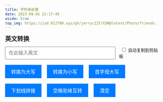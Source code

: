 ```yaml
---
title: 字符串处理
date: 2023-09-01 22:17:49
aside: true
top_img: https://jsd.012700.xyz/gh/jerryc127/CDN@latest/Photo/friends.jpg
---
```


<!DOCTYPE html>
<html lang="en">
  <head>
    <meta charset="UTF-8" />
    <style>
      section {
        position: relative;
      }
      .public_title {
        font-size: 20px;
        font-weight: bold;
        margin-bottom: 12px;
      }
      .input_wrap {
        display: flex;
        justify-content: flex-start;
        align-items: center;
        gap: 12px;
      }
      .button_wrap {
        display: flex;
        justify-content: flex-start;
        flex-wrap: wrap;
        margin-top: 18px;
        gap: 18px;
      }
      .but {
        padding: 10px 20px;
        font-size: 16px;
        background-color: #007bff;
        color: #fff;
        border: none;
        display: flex;
      }
      #textInput {
        width: 400px;
        padding: 10px;
        font-size: 16px;
      }
      #copyCheckbox {
        margin-left: 10px;
      }
      #convertedText {
        font-size: 18px;
        margin-top: 10px;
      }
      #popoverContent {
        position: absolute;
        top: 10px;
        left: 50%;
        background-color: #fff;
        border: 1px solid #ccc;
        padding: 10px;
        box-shadow: 0px 4px 8px rgba(0, 0, 0, 0.3);
      }
      .hidden {
        display: none;
      }
    </style>
  </head>
  <body>
    <section>
      <div class="public_title">英文转换</div>
      <div class="input_wrap">
        <input type="text" id="textInput" placeholder="在此输入英文" />
        <div class="checkbox_wrap">
          <input type="checkbox" id="copyCheckbox" />
          <label for="copyCheckbox">自动复制到剪贴板</label>
        </div>
      </div>
      <div id="popoverContent" class="hidden">This is the Popover content.</div>
      <div class="button_wrap">
        <button class="but upCase">转换为大写</button>
        <button class="but lowerCase">转换为小写</button>
        <button class="but capitalize">首字母大写</button>
        <button class="but underline">下划线拼接</button>
        <button class="but convertHump">空格驼峰互转</button>
        <button class="but empty">清空</button>
      </div>
      <div id="convertedText"></div>
    </section>
    <!-- <script src="/js/public/cache.js" type="module"></script> -->
    <!-- <script src="/js/view/toolbox/string/index.js" type="module"></script> -->
    <script type="module">
      const STORAGE_TYPE = {
        LOCAL_STORAGE: "localStorage",
        SESSION_STORAGE: "sessionStorage",
        COOKIES: "cookies",
      };
      class Cache {
        constructor(type) {
          this.type = type;
        }
        setItem(keyName, value, type) {
          switch (this.setType(type)) {
            case STORAGE_TYPE.LOCAL_STORAGE:
              localStorage.setItem(keyName, value);
              break;
            case STORAGE_TYPE.SESSION_STORAGE:
              sessionStorage.setItem(keyName, value);
              break;
            case STORAGE_TYPE.COOKIES:
              // Implement cookie storage here
              break;
            default:
              sessionStorage.setItem(keyName, value);
              break;
          }
        }
        getItem(keyName, type) {
          switch (this.setType(type)) {
            case STORAGE_TYPE.LOCAL_STORAGE:
              return localStorage.getItem(keyName);
            case STORAGE_TYPE.SESSION_STORAGE:
              return sessionStorage.getItem(keyName);
            case STORAGE_TYPE.COOKIES:
            default:
              return sessionStorage.getItem(keyName);
          }
        }
        removeItem(keyName, type) {
          switch (this.setType(type)) {
            case STORAGE_TYPE.LOCAL_STORAGE:
              localStorage.removeItem(keyName);
              break;
            case STORAGE_TYPE.SESSION_STORAGE:
              sessionStorage.removeItem(keyName);
              break;
            case STORAGE_TYPE.COOKIES:
              // Implement removal of cookie here
              break;
            default:
              sessionStorage.removeItem(keyName);
              break;
          }
        }
        clear(type) {
          switch (this.setType(type)) {
            case STORAGE_TYPE.LOCAL_STORAGE:
              localStorage.clear();
              break;
            case STORAGE_TYPE.SESSION_STORAGE:
              sessionStorage.clear();
              break;
            case STORAGE_TYPE.COOKIES:
              // Implement clearing cookies here
              break;
            default:
              sessionStorage.clear();
              break;
          }
        }
        setType(type) {
          if (!type) {
            return this.type;
          } else {
            return type;
          }
        }
        static instance = null;
        static getInstance(type) {
          if (!this.instance) {
            this.instance = new Cache(type);
          }
          return this.instance;
        }
      }
      const cache = Cache.getInstance(STORAGE_TYPE.LOCAL_STORAGE);
      // 转换字符串用到的工具函数
      // 大写
      const toUpperCase = (str) => {
        return str.replace(/([a-z]+)/g, function (match, p1) {
          return p1.toUpperCase();
        });
      };
      // 小写
      const toLowerCase = (str) => {
        return str.replace(/([A-Z]+)/g, function (match, p1) {
          return p1.toLowerCase();
        });
      };
      // 首字母大写
      const capitalizeWords = (text, delimiter = " ") => {
        return text
          .split(delimiter)
          .map((word) => word.charAt(0).toUpperCase() + word.slice(1))
          .join(delimiter);
      };
      // 加分割符，默认下划线
      const toUnderline = (text, separator = " ", delimiter = "_") => {
        return text
          .split(separator)
          .map((word) => word.toLowerCase())
          .join(delimiter);
      };
      // 是否由下划线拼接
      const isUnderScored = (str) => {
        return /^([a-zA-Z]+_)*[a-zA-Z]+$/.test(str);
      };
      // 转驼峰
      const camelize = (str) => {
        // (?:)非捕获组，^\w匹配开头的单个字母、[A-Z]单个大写字母、\b\w一个单词的开头、\s+个或多个连续的空格或制表符
        return str.replace(/(?:^\w|[A-Z]|\b\w|\s+)/g, function (match, index) {
          // (?:) 表示非捕获组，即在正则表达式的匹配过程中不用作为捕获组返回，也就是没有p1,p2
          // 当前匹配的字符串是 " "，则直接返回一个空字符串
          if (+match === 0) return "";
          // index是表示当前匹配子字符串在原字符串中的起始位置
          return index == 0 ? match.toLowerCase() : match.toUpperCase();
        });
      };
      // 转驼峰
      const toCamelCase = (str) => {
        const result = camelize(str);
        return result.charAt(0).toLowerCase() + result.slice(1);
      };
      // 不是驼峰转驼峰，是驼峰转成空格分隔
      const toConvertHump = (text) => {
        const isCamelCase = /^[a-z][A-Za-z0-9]*$/.test(text);
        if (isCamelCase) {
          // 是驼峰转换成空格拼接
          return text.replace(/[A-Z]/g, (match) => ` ${match.toLowerCase()}`);
        } else {
          // 不是驼峰转换成驼峰
          // return text.replace(/(?:^\w|[A-Z])/g, (match, index) =>
          //   index === 0 ? match.toLowerCase() : ` ${match.toLowerCase()}`
          // );
          return toCamelCase(text);
        }
      };
      // 配置提示信息
      const PROMPT_MESSAGE = [
        {
          className: "underline",
          message: "空格分隔的单词转换成【小写单词】并用'_'拼接起来，可互转",
        },
        {
          className: "convertHump",
          message: "将驼峰格式的单词与通过空格分隔的单词进行互转",
        },
        {
          className: "capitalize",
          message: "支持对空格,'-','_'进行分割的单词转换成首字母大写形式",
        },
      ];
      const listeners = [
        {
          className: "upCase",
          listener: convertText,
        },
        {
          className: "lowerCase",
          listener: lowerCase,
        },
        {
          className: "capitalize",
          listener: capitalized,
        },
        {
          className: "underline",
          listener: underline,
        },
        {
          className: "convertHump",
          listener: convertHump,
        },
        {
          className: "empty",
          listener: empty,
        },
        {
          className: "checkbox_wrap",
          listener: clickCheckbox,
        },
      ];
      const DELIMITERS = [" ", "_", "-"];
      // 获取元素
      const popoverContent = document.getElementById("popoverContent"); //悬浮提示
      const checkboxEl = document.getElementById("copyCheckbox"); // 复选框
      checkboxEl.checked = cache.getItem("isCopy") || false;
      const inputEl = document.getElementById("textInput"); //input输入框
      const convertedTextElement = document.getElementById("convertedText"); //底部提示
      // 绑定事件
      document.addEventListener("DOMContentLoaded", function () {
        // 鼠标移动世界
        PROMPT_MESSAGE.forEach((item) => {
          const popoverButton = document.getElementsByClassName(
            item.className
          )[0];
          popoverButton.addEventListener("mouseover", function () {
            popoverContent.innerText = item.message;
            popoverContent.classList.remove("hidden");
          });
          popoverButton.addEventListener("mouseout", function () {
            popoverContent.classList.add("hidden");
          });
        });
        // 点击事件
        listeners.forEach((item) => {
          const button = document.getElementsByClassName(item.className)[0];
          button.addEventListener("click", item.listener);
        });
      });
      // 转大写
      function convertText() {
        if (validityText()) {
          // 获取输入框中的文本
          const inputText = inputEl.value;
          // 将文本转换为大写
          const convertedText = inputText.toUpperCase();
          // 复选框是否被选中
          const copyToClipboard = checkboxEl.checked;
          // 更新输入框中的文本为大写形式
          inputEl.value = convertedText;
          // 如果复选框被选中，则复制到剪贴板
          if (copyToClipboard) {
            copyTextToClipboard(convertedText);
            convertedTextElement.textContent = `已转换为大写并已复制到剪贴板：${convertedText}`;
          } else {
            convertedTextElement.textContent = `已转换为大写：${convertedText}`;
          }
        }
      }
      // 将文字复制到剪贴板
      function copyTextToClipboard(text) {
        // 创建临时textarea元素
        const textarea = document.createElement("textarea");
        textarea.value = text;
        // 将textarea添加到DOM中
        document.body.appendChild(textarea);
        // 选择文本内容
        textarea.select();
        textarea.setSelectionRange(0, 99999); // 兼容性处理
        // 尝试复制文本到剪贴板
        document.execCommand("copy");
        // 移除临时元素
        document.body.removeChild(textarea);
      }
      // 效验输入的内容
      function validityText() {
        // 获取输入框中的文本
        const inputText = inputEl.value;
        switch (getTypeOfString(inputText)) {
          case -1:
            return true;
            break;
          case 1:
            convertedTextElement.textContent = `输入的纯数字,靓仔`;
            break;
          case 2:
            return true;
            break;
          case 3:
            convertedTextElement.textContent = `别输入汉字啊,靓仔`;
            break;
        }
      }
      //   判断字符串类型
      function getTypeOfString(inputString) {
        if (inputString.trim() === "") {
          return 0; // 空白字符串
        } else if (!isNaN(inputString)) {
          return 1; // 数字
        } else if (inputString.match(/^[a-zA-Z]+$/)) {
          return 2; // 英文字母
        } else if (inputString.match(/^[\u4e00-\u9fa5]+$/)) {
          return 3; // 汉字
        } else {
          return -1; // 未知类型
        }
      }
      // 转小写
      function lowerCase() {
        if (validityText()) {
          // 获取输入框中的文本
          const inputText = inputEl.value;
          const convertedText = toLowerCase(inputText);
          // 复选框是否被选中
          const copyToClipboard = checkboxEl.checked;
          inputEl.value = convertedText;
          // 如果复选框被选中，则复制到剪贴板
          if (copyToClipboard) {
            copyTextToClipboard(convertedText);
            convertedTextElement.textContent = `已转换为小写并已复制到剪贴板：${convertedText}`;
          } else {
            convertedTextElement.textContent = `已转换为小写：${convertedText}`;
          }
        }
      }
      // 首字母大写
      function capitalized() {
        console.log("点击了首字母大写");
        if (validityText()) {
          // 多个单词
          for (let i = 0; i < DELIMITERS.length; i++) {
            const delimiter = DELIMITERS[i];
            if (inputEl.value.indexOf(delimiter) !== -1) {
              // 分隔符采用第一个检测到的
              const convertedText = capitalizeWords(inputEl.value, delimiter);
              const copyToClipboard = checkboxEl.checked;
              inputEl.value = convertedText;
              if (copyToClipboard) {
                copyTextToClipboard(convertedText);
                convertedTextElement.textContent = `已转换为首字母大写并已复制到剪贴板：${convertedText}`;
              } else {
                convertedTextElement.textContent = `已转换为首字母大写：${convertedText}`;
              }
              return;
            }
          }
          // 只有一个单词的情况
          const convertedText = capitalizeWords(inputEl.value);
          const copyToClipboard = checkboxEl.checked;
          inputEl.value = convertedText;
          if (copyToClipboard) {
            copyTextToClipboard(convertedText);
            convertedTextElement.textContent = `已转换为首字母大写并已复制到剪贴板：${convertedText}`;
          } else {
            convertedTextElement.textContent = `已转换为首字母大写：${convertedText}`;
          }
        }
      }
      // 驼峰互转
      function convertHump() {
        console.log("点击了下划线拼接");
        if (validityText()) {
          const convertedText = toConvertHump(inputEl.value);
          const copyToClipboard = checkboxEl.checked;
          inputEl.value = convertedText;
          if (copyToClipboard) {
            copyTextToClipboard(convertedText);
            convertedTextElement.textContent = `已转换并已复制到剪贴板：${convertedText}`;
          } else {
            convertedTextElement.textContent = `已转换：${convertedText}`;
          }
        }
      }
      // 下划线拼接
      function underline() {
        console.log("点击了下划线拼接");
        if (validityText()) {
          let convertedText = null;
          if (isUnderScored(inputEl.value)) {
            // 是由下划线拼接的，改成由空字符串拼接
            convertedText = toUnderline(inputEl.value, "_", " ");
          } else {
            // 不是下划线拼接的，改成下划线拼接
            convertedText = toUnderline(inputEl.value);
          }
          const copyToClipboard = checkboxEl.checked;
          inputEl.value = convertedText;
          if (copyToClipboard) {
            copyTextToClipboard(convertedText);
            convertedTextElement.textContent = `已转换并已复制到剪贴板：${convertedText}`;
          } else {
            convertedTextElement.textContent = `已转换：${convertedText}`;
          }
        }
      }
      // 清空
      function empty() {
        inputEl.value = "";
        convertedTextElement.textContent = "";
      }
      //   点击复选框回调
      function clickCheckbox() {
        console.log("点击了复选框");
        cache.setItem("isCopy", checkboxEl.checked);
      }
    </script>

  </body>
</html>
